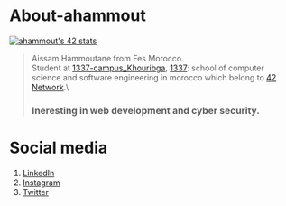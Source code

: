 # About-ahammout

[![ahammout's 42 stats](https://badge.mediaplus.ma/binary/ahammout)](https://github.com/oakoudad/badge42)

> Aissam Hammoutane from Fes Morocco. \
> Student at [1337-campus_Khouribga](1337.ma), [1337](1337.ma): school of computer science and software engineering
in morocco which belong to [42 Network](42.fr).\
> <h3> Ineresting in web development and cyber security. </h3>

# Social media

<ol>
  <li> <a href ="https://www.linkedin.com/in/aissam-hammoutane-9968341b8/">LinkedIn</a></li>
  <li> <a href ="https://www.instagram.com/aissam_hammoutane/?hl=en">Instagram</a></li>
  <li> <a href ="https://twitter.com/Archer_4l554lYl">Twitter</a></li>
</ol>
